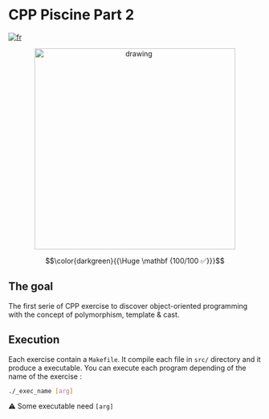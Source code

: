 # CPP Piscine Part 2

[![fr](https://img.shields.io/badge/Langue-fr-blue)](README.fr.md)

<p align="center"><img src="https://i.imgur.com/GqPHOVC.jpeg" alt="drawing" width="400"/></p>

$$\color{darkgreen}{{\Huge \mathbf {100/100 ✅}}}$$

## The goal

The first serie of CPP exercise to discover object-oriented programming with the concept of polymorphism, template & cast.

## Execution

Each exercise contain a `Makefile`.
It compile each file in `src/` directory and it produce a executable.
You can execute each program depending of the name of the exercise :
````sh
./_exec_name [arg]
````
⚠ Some executable need `[arg]` 